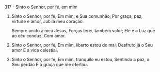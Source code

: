 317 - Sinto o Senhor, por fé, em mim

1. Sinto o Senhor, por fé,
   Em mim, e Sua comunhão;
   Por graça, paz, virtude e amor,
   Jubila meu coração.

   Sempre unido a meu Jesus,
   Forças terei, também valor;
   Ele é a Luz que ao céu conduz,
   Com amor.

2. Sinto o Senhor, por fé,
   Em mim, liberto estou do mal;
   Desfruto já o Seu amor
   E a vida celestial.

3. Sinto o Senhor, por fé,
   Em mim, tranquilo eu estou,
   Sentindo a paz, o Seu perdão
   E a graça que me ofertou.
